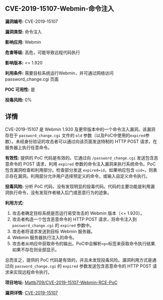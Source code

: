 ## CVE-2019-15107-Webmin-命令注入

**漏洞编号:** CVE-2019-15107

**漏洞类型:** 命令注入

**影响应用:** Webmin

**危害等级:** 高危，可能导致远程代码执行

**影响版本:** <= 1.920

**利用条件:** 需要目标系统运行Webmin，并可通过网络访问 password_change.cgi 页面

**POC 可用性:** 是

**投毒风险:** 0%

## 详情

CVE-2019-15107 是 Webmin 1.920 及更早版本中的一个命令注入漏洞。该漏洞存在于 `password_change.cgi` 文件的 `old` 参数（以及PoC中使用的`expired`参数）。未经身份验证的攻击者可以通过向该页面发送特制的 HTTP POST 请求，在服务器上执行任意命令。

**有效性:**
提供的 PoC 代码是有效的。它通过向 `/password_change.cgi` 发送包含恶意命令的 POST 请求，利用 `expired` 参数的命令注入漏洞来执行系统命令。PoC 包含漏洞检查和利用部分。检查部分发送 `expired=id`，如果响应包含 `uid=`，则表示存在漏洞。利用部分允许用户选择预定义的命令，或输入自定义命令执行。

**投毒风险:**
分析 PoC 代码，没有发现明显的投毒代码。代码的主要功能是利用漏洞执行命令，没有发现作者植入后门或恶意行为的迹象。

**利用方式:**
1.  攻击者确定目标系统是否运行易受攻击的 Webmin 版本（<= 1.920）。
2.  攻击者构造一个包含恶意命令的 HTTP POST 请求，将命令注入到 `password_change.cgi` 的 `expired` 参数中。
3.  攻击者将请求发送到目标 Webmin 服务器。
4.  Webmin 服务器执行注入的命令。
5.  攻击者从响应中获取命令的输出。PoC中会解析`<p>`标签来获取命令执行结果.如果不存在则全部显示。

总而言之，提供的 PoC 代码是有效的，并且未发现投毒风险。漏洞利用方式是通过向 `password_change.cgi` 的 `expired` 参数发送包含恶意命令的 HTTP POST 请求来实现远程命令执行。

**项目地址:** [Mattb709/CVE-2019-15107-Webmin-RCE-PoC](https://github.com/Mattb709/CVE-2019-15107-Webmin-RCE-PoC)

**漏洞详情:** [CVE-2019-15107](https://nvd.nist.gov/vuln/detail/CVE-2019-15107)